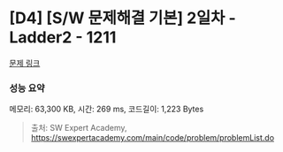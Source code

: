 # [D4] [S/W 문제해결 기본] 2일차 - Ladder2 - 1211 

[문제 링크](https://swexpertacademy.com/main/code/problem/problemDetail.do?contestProbId=AV14BgD6AEECFAYh) 

### 성능 요약

메모리: 63,300 KB, 시간: 269 ms, 코드길이: 1,223 Bytes



> 출처: SW Expert Academy, https://swexpertacademy.com/main/code/problem/problemList.do